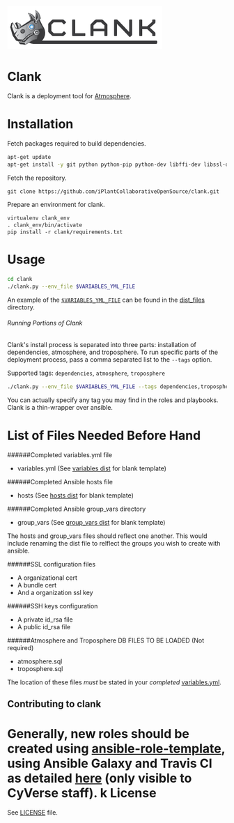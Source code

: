 # ![clanklogo](media/logoClank-01.png)

# Clank

Clank is a deployment tool for [Atmosphere](http://www.iplantcollaborative.org/ci/atmosphere).


Installation
============

Fetch packages required to build dependencies.
```bash
apt-get update
apt-get install -y git python python-pip python-dev libffi-dev libssl-dev python-virtualenv
```

Fetch the repository.
```
git clone https://github.com/iPlantCollaborativeOpenSource/clank.git
```

Prepare an environment for clank.
```
virtualenv clank_env
. clank_env/bin/activate
pip install -r clank/requirements.txt
```


Usage
=====

```bash
cd clank
./clank.py --env_file $VARIABLES_YML_FILE
```

An example of the [`$VARIABLES_YML_FILE`](dist_files/variables.yml.dist) can be found in the [dist_files](dist_files) directory.

###### Running Portions of Clank

Clank's install process is separated into three parts: installation of
dependencies, atmosphere, and troposphere. To run specific parts of the
deployment process, pass a comma separated list to the `--tags` option.

Supported tags: `dependencies`, `atmosphere`, `troposphere`

```bash
./clank.py --env_file $VARIABLES_YML_FILE --tags dependencies,troposphere
```

You can actually specify any tag you may find in the roles and playbooks. Clank
is a thin-wrapper over ansible.

List of Files Needed Before Hand
================================

######Completed variables.yml file

* variables.yml (See [variables dist](dist_files/variables.yml.dist) for blank template)

######Completed Ansible hosts file

* hosts (See [hosts dist](dist_files/hosts.dist) for blank template)

######Completed Ansible group_vars directory

* group_vars (See [group_vars dist](dist_files/group_vars) for blank template)

The hosts and group_vars files should reflect one another. This would include
renaming the dist file to relflect the groups you wish to create with ansible.

######SSL configuration files

* A organizational cert
* A bundle cert
* And a organization ssl key

######SSH keys configuration

* A private id_rsa file
* A public id_rsa file

######Atmosphere and Troposphere DB FILES TO BE LOADED (Not required)
* atmosphere.sql
* troposphere.sql

The location of these files *must* be stated in your _completed_
[variables.yml](https://github.com/iPlantCollaborativeOpenSource/clank/blob/master/dist_files/variables.yml.dist#L52-L63).

## Contributing to clank
Generally, new roles should be created using [ansible-role-template](https://github.com/cyverse-ansible/ansible-role-template), using Ansible Galaxy and Travis CI as detailed [here](https://pods.iplantcollaborative.org/wiki/display/csmgmt/Ansible+at+CyVerse#AnsibleatCyVerse-AnsibleGalaxyRoles) (only visible to CyVerse staff).
k
License
=======
See [LICENSE](LICENSE) file.
